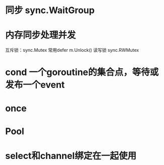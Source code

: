 # 同步 sync.WaitGroup

# 内存同步处理并发
互斥锁：sync.Mutex  常用defer m.Unlock()
读写锁 sync.RWMutex

# cond  一个goroutine的集合点，等待或发布一个event

# once

# Pool

# select和channel绑定在一起使用